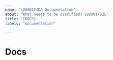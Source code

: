 ```yaml
---
name: "\U0001F4DA Documentation"
about: "What needs to be clarified? \U0001F52E"
title: "[DOCS]: "
labels: "documentation"

---
```



# Docs
<!-- What needs better documentation? -->

